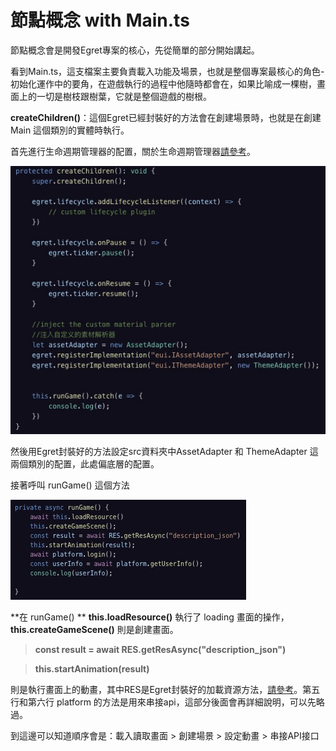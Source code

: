 # 節點概念 with Main.ts



節點概念會是開發Egret專案的核心，先從簡單的部分開始講起。

看到Main.ts，這支檔案主要負責載入功能及場景，也就是整個專案最核心的角色-初始化運作中的要角，在遊戲執行的過程中他隨時都會在，如果比喻成一棵樹，畫面上的一切是樹枝跟樹葉，它就是整個遊戲的樹根。



**createChildren()**：這個Egret已經封裝好的方法會在創建場景時，也就是在創建 Main 這個類別的實體時執行。



首先進行生命週期管理器的配置，關於生命週期管理器[請參考](http://developer.egret.com/cn/github/egret-docs/Engine2D/getStarted/lifecycle/index.html)。

![](../../img/img_9.jpg)

然後用Egret封裝好的方法設定src資料夾中AssetAdapter 和 ThemeAdapter 這兩個類別的配置，此處偏底層的配置。



接著呼叫 runGame() 這個方法 

![](../../img/img_5.jpg)

**在 runGame() ** **this.loadResource()** 執行了 loading 畫面的操作，**this.createGameScene()** 則是創建畫面。

> **const result = await RES.getResAsync("description_json")**

> **this.startAnimation(result)**

則是執行畫面上的動畫，其中RES是Egret封裝好的加載資源方法，[請參考](content/ep06/ep06-2/md)。第五行和第六行 platform 的方法是用來串接api，這部分後面會再詳細說明，可以先略過。





到這邊可以知道順序會是：載入讀取畫面 > 創建場景 > 設定動畫 > 串接API接口




